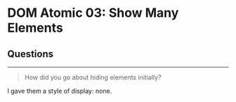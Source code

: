 # DOM Atomic 03: Show Many Elements

## Questions

---

> How did you go about hiding elements initially?

I gave them a style of display: none. 